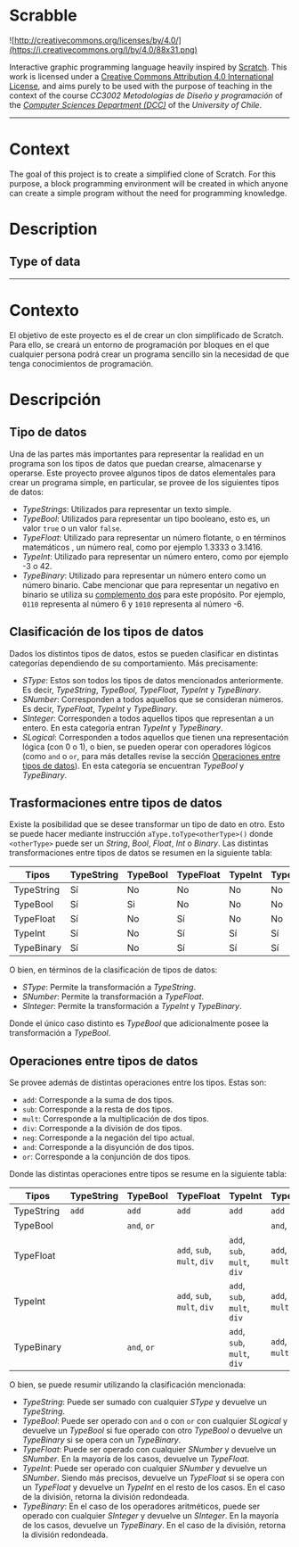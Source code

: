 # Scrabble

![http://creativecommons.org/licenses/by/4.0/](https://i.creativecommons.org/l/by/4.0/88x31.png)

Interactive graphic programming language heavily inspired by 
[Scratch](https://scratch.mit.edu).
This work is licensed under a
[Creative Commons Attribution 4.0 International License](http://creativecommons.org/licenses/by/4.0/), 
and aims purely to be used with the purpose of teaching in the context of the course 
_CC3002 Metodologías de Diseño y programación_ of the 
[_Computer Sciences Department (DCC)_](https://www.dcc.uchile.cl) of the 
_University of Chile_.

---



# Context

The goal of this project is to create a simplified clone of Scratch. For this purpose,
a block programming environment will be created in which anyone can create a simple
program without the need for programming knowledge.

# Description

## Type of data


--------------------------------------------------------------------------------------

# Contexto

El objetivo de este proyecto es el de crear un clon simplificado de Scratch. Para ello,
se creará un entorno de programación por bloques en el que cualquier persona podrá crear
un programa sencillo sin la necesidad de que tenga conocimientos de programación.

# Descripción

## Tipo de datos
Una de las partes más importantes para representar la realidad en un programa son los 
tipos de datos que puedan crearse, almacenarse y operarse. Este proyecto provee algunos 
tipos de datos elementales para crear un programa simple, en particular, se provee de 
los siguientes tipos de datos:
* _TypeStrings_: Utilizados para representar un texto simple.
* _TypeBool_: Utilizados para representar un tipo booleano, esto es, un valor `true` 
  o un valor `false`.
* _TypeFloat_:  Utilizado para representar un número flotante, o en términos matemáticos
  , un número real, como por ejemplo 1.3333 o 3.1416.
* _TypeInt_: Utilizado para representar un número entero, como por ejemplo -3 o 42.
* _TypeBinary_: Utilizado para representar un número entero como un número binario.
  Cabe mencionar que para representar un negativo en binario se utiliza su 
  [complemento dos](https://en.wikipedia.org/wiki/Two%27s_complement) para este propósito.
  Por ejemplo, `0110` representa al número 6 y `1010` representa al número -6.

## Clasificación de los tipos de datos
Dados los distintos tipos de datos, estos se pueden clasificar en distintas categorías 
dependiendo de su comportamiento. Más precisamente:
* _SType_: Estos son todos los tipos de datos mencionados anteriormente. Es decir, 
  _TypeString_, _TypeBool_, _TypeFloat_, _TypeInt_ y _TypeBinary_.
* _SNumber_: Corresponden a todos aquellos que se consideran números. Es decir, 
  _TypeFloat_, _TypeInt_ y _TypeBinary_.
* _SInteger_: Corresponden a todos aquellos tipos que representan a un entero. 
  En esta categoría entran _TypeInt_ y _TypeBinary_.
* _SLogical_: Corresponden a todos aquellos que tienen una representación lógica 
  (con 0 o 1), o bien, se pueden operar con operadores lógicos (como `and` o `or`,
  para más detalles revise la sección 
  [Operaciones entre tipos de datos](#operaciones-entre-tipos-de-datos)). En esta 
  categoría se encuentran _TypeBool_ y _TypeBinary_. 
  
## Trasformaciones entre tipos de datos
Existe la posibilidad que se desee transformar un tipo de dato en otro. Esto se puede 
hacer mediante instrucción `aType.toType<otherType>()` donde `<otherType>` puede
ser un _String_, _Bool_, _Float_, _Int_ o _Binary_. 
Las distintas transformaciones entre tipos de datos se resumen en la siguiente tabla:

Tipos | TypeString | TypeBool | TypeFloat | TypeInt | TypeBinary
--- | --- | --- | --- | --- | ---
TypeString | Sí | No | No | No | No
TypeBool | Sí | Si | No | No | No
TypeFloat | Sí | No | Sí | No | No
TypeInt | Sí | No | Sí | Sí | Sí
TypeBinary | Sí | No | Sí | Sí | Sí

O bien, en términos de la clasificación de tipos de datos:
* _SType_: Permite la transformación a _TypeString_.
* _SNumber_: Permite la transformación a _TypeFloat_.
* _SInteger_: Permite la transformación a _TypeInt_ y _TypeBinary_.

Donde el único caso distinto es _TypeBool_ que adicionalmente posee la 
transformación a _TypeBool_.

## Operaciones entre tipos de datos
Se provee además de distintas operaciones entre los tipos. Estas son:
* `add`: Corresponde a la suma de dos tipos.
* `sub`: Corresponde a la resta de dos tipos.
* `mult`: Corresponde a la multiplicación de dos tipos.
* `div`: Corresponde a la división de dos tipos.
* `neg`: Corresponde a la negación del tipo actual.
* `and`: Corresponde a la disyunción de dos tipos.
* `or`: Corresponde a la conjunción de dos tipos.

Donde las distintas operaciones entre tipos se resume en la siguiente tabla:

Tipos      | TypeString | TypeBool    | TypeFloat                   | TypeInt                     | TypeBinary
---        | ---        | ---         | ---                         | ---                         | ---
TypeString | `add`      | `add`       | `add`                       | `add`                       | `add`
TypeBool   |            | `and`, `or` |                             |                             | `and`, `or`
TypeFloat  |            |             | `add`, `sub`, `mult`, `div` | `add`, `sub`, `mult`, `div` | `add`, `sub`, `mult`, `div`
TypeInt    |            |             | `add`, `sub`, `mult`, `div` | `add`, `sub`, `mult`, `div` | `add`, `sub`, `mult`, `div`
TypeBinary |            | `and`, `or` |                             | `add`, `sub`, `mult`, `div` | `add`, `sub`, `mult`, `div`

O bien, se puede resumir utilizando la clasificación mencionada:
* _TypeString_: Puede ser sumado con cualquier _SType_ y devuelve un _TypeString_.
* _TypeBool_: Puede ser operado con `and` o con `or` con cualquier _SLogical_ y 
  devuelve un _TypeBool_ si fue operado con otro _TypeBool_ o devuelve un _TypeBinary_
  si se opera con un _TypeBinary_.
* _TypeFloat_: Puede ser operado con cualquier _SNumber_ y devuelve un _SNumber_.
  En la mayoría de los casos, devuelve un _TypeFloat_.
* _TypeInt_:  Puede ser operado con cualquier _SNumber_ y devuelve un _SNumber_.
  Siendo más precisos, devuelve un _TypeFloat_ si se opera con un _TypeFloat_ y devuelve
  un _TypeInt_ en el resto de los casos. En el caso de la división, retorna la división
  redondeada.
* _TypeBinary_: En el caso de los operadores aritméticos, puede ser operado con cualquier
  _SInteger_ y devuelve un _SInteger_. En la mayoría de los casos, devuelve un 
  _TypeBinary_. En el caso de la división, retorna la división redondeada.  